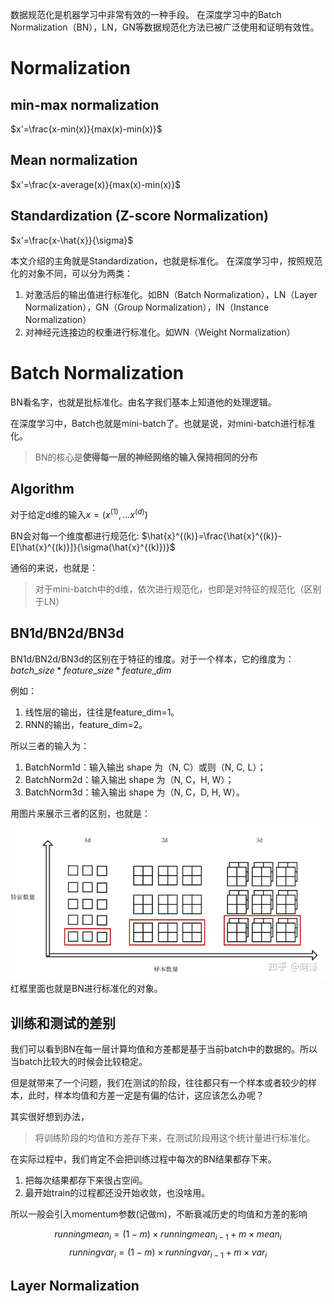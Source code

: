 数据规范化是机器学习中非常有效的一种手段。
在深度学习中的Batch Normalization（BN），LN，GN等数据规范化方法已被广泛使用和证明有效性。

# Normalization
## min-max normalization
$x'=\frac{x-min(x)}{max(x)-min(x)}$

## Mean normalization
$x'=\frac{x-average(x)}{max(x)-min(x)}$

## Standardization (Z-score Normalization)
$x'=\frac{x-\hat{x}}{\sigma}$

本文介绍的主角就是Standardization，也就是标准化。
在深度学习中，按照规范化的对象不同，可以分为两类：
1. 对激活后的输出值进行标准化。如BN（Batch Normalization），LN（Layer Normalization），GN（Group Normalization），IN（Instance Normalization）
2. 对神经元连接边的权重进行标准化。如WN（Weight Normalization）

# Batch Normalization
BN看名字，也就是批标准化。由名字我们基本上知道他的处理逻辑。

在深度学习中，Batch也就是mini-batch了。也就是说，对mini-batch进行标准化。

>BN的核心是**使得每一层的神经网络的输入保持相同的分布**

## Algorithm
对于给定d维的输入$x=(x^{(1)},...x^{(d)})$

BN会对每一个维度都进行规范化:
$\hat{x}^{(k)}=\frac{\hat{x}^{(k)}-E[\hat{x}^{(k)}]}{\sigma(\hat{x}^{(k)})}$

通俗的来说，也就是：
>对于mini-batch中的d维，依次进行规范化，也即是对特征的规范化（区别于LN）

## BN1d/BN2d/BN3d
BN1d/BN2d/BN3d的区别在于特征的维度。对于一个样本，它的维度为：
$batch\_size*feature\_size*feature\_dim$

例如：
1. 线性层的输出，往往是feature_dim=1。
2. RNN的输出，feature_dim=2。

所以三者的输入为：
1. BatchNorm1d：输入输出 shape 为（N, C）或则（N, C, L）；
2. BatchNorm2d：输入输出 shape 为（N, C，H, W）；
3. BatchNorm3d：输入输出 shape 为（N, C，D, H, W）。


用图片来展示三者的区别，也就是：
![](pics/BN.jpg)
红框里面也就是BN进行标准化的对象。

## 训练和测试的差别
我们可以看到BN在每一层计算均值和方差都是基于当前batch中的数据的。所以当batch比较大的时候会比较稳定。

但是就带来了一个问题，我们在测试的阶段，往往都只有一个样本或者较少的样本，此时，样本均值和方差一定是有偏的估计，这应该怎么办呢？

其实很好想到办法，
>将训练阶段的均值和方差存下来，在测试阶段用这个统计量进行标准化。

在实际过程中，我们肯定不会把训练过程中每次的BN结果都存下来。
1. 把每次结果都存下来很占空间。
2. 最开始train的过程都还没开始收敛，也没啥用。

所以一般会引入momentum参数(记做m)，不断衰减历史的均值和方差的影响

$$runningmean_{i}=(1-m)\times runningmean_{i-1}+m\times mean_{i} $$ 
$$runningvar_{i}=(1-m)\times runningvar_{i-1}+m\times var_{i}$$

## Layer Normalization
